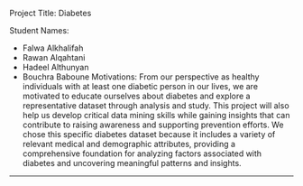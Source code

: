 Project Title: Diabetes

Student Names: 

- Falwa Alkhalifah 
- Rawan Alqahtani
- Hadeel Althunyan
- Bouchra Baboune
Motivations:
From our perspective as healthy individuals with at least one diabetic person in our lives, we are motivated to educate ourselves about diabetes and explore a representative dataset through analysis and study. This project will also help us develop critical data mining skills while gaining insights that can contribute to raising awareness and supporting prevention efforts.
We chose this specific diabetes dataset because it includes a variety of relevant medical and demographic attributes, providing a comprehensive foundation for analyzing factors associated with diabetes and uncovering meaningful patterns and insights.
------------------------------------------------------------------------------
